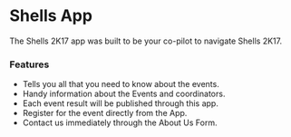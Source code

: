 # Shells App

The Shells 2K17 app was built to be your co-pilot to navigate Shells 2K17.

### Features
* Tells you all that you need to know about the events.
* Handy information about the Events and coordinators.
* Each event result will be published through this app.
* Register for the event directly from the App.
* Contact us immediately through the About Us Form.
